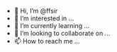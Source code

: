 - 👋 Hi, I’m @ffsir
- 👀 I’m interested in ...
- 🌱 I’m currently learning ...
- 💞️ I’m looking to collaborate on ...
- 📫 How to reach me ...

<!---
ffsir/ffsir is a ✨ special ✨ repository because its `README.md` (this file) appears on your GitHub profile.
You can click the Preview link to take a look at your changes.
--->
